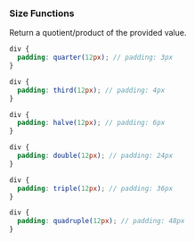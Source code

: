 ### Size Functions

Return a quotient/product of the provided value.

```scss
div {
  padding: quarter(12px); // padding: 3px
}

div {
  padding: third(12px); // padding: 4px
}

div {
  padding: halve(12px); // padding: 6px
}

div {
  padding: double(12px); // padding: 24px
}

div {
  padding: triple(12px); // padding: 36px
}

div {
  padding: quadruple(12px); // padding: 48px
}
```
